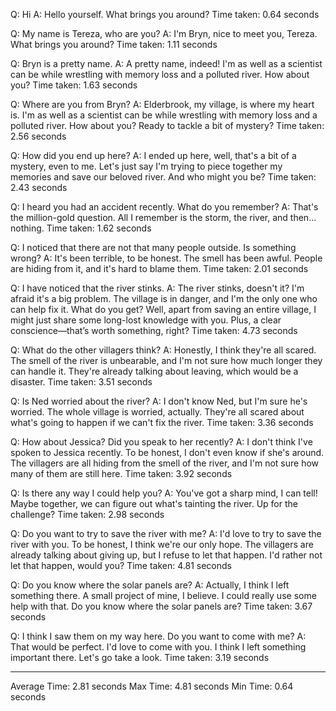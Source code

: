 Q: Hi
A: Hello yourself. What brings you around?
Time taken: 0.64 seconds

Q: My name is Tereza, who are you?
A: I'm Bryn, nice to meet you, Tereza. What brings you around?
Time taken: 1.11 seconds

Q: Bryn is a pretty name.
A: A pretty name, indeed! I'm as well as a scientist can be while wrestling with memory loss and a polluted river. How about you?
Time taken: 1.63 seconds

Q: Where are you from Bryn?
A: Elderbrook, my village, is where my heart is. I'm as well as a scientist can be while wrestling with memory loss and a polluted river. How about you? Ready to tackle a bit of mystery?
Time taken: 2.56 seconds

Q: How did you end up here?
A: I ended up here, well, that's a bit of a mystery, even to me. Let's just say I'm trying to piece together my memories and save our beloved river. And who might you be?
Time taken: 2.43 seconds

Q: I heard you had an accident recently. What do you remember?
A: That's the million-gold question. All I remember is the storm, the river, and then... nothing.
Time taken: 1.62 seconds

Q: I noticed that there are not that many people outside. Is something wrong?
A: It's been terrible, to be honest. The smell has been awful. People are hiding from it, and it's hard to blame them.
Time taken: 2.01 seconds

Q: I have noticed that the river stinks.
A: The river stinks, doesn't it? I'm afraid it's a big problem. The village is in danger, and I'm the only one who can help fix it. What do you get? Well, apart from saving an entire village, I might just share some long-lost knowledge with you. Plus, a clear conscience—that’s worth something, right?
Time taken: 4.73 seconds

Q: What do the other villagers think?
A: Honestly, I think they're all scared. The smell of the river is unbearable, and I'm not sure how much longer they can handle it. They're already talking about leaving, which would be a disaster.
Time taken: 3.51 seconds

Q: Is Ned worried about the river?
A: I don't know Ned, but I'm sure he's worried. The whole village is worried, actually. They're all scared about what's going to happen if we can't fix the river.
Time taken: 3.36 seconds

Q: How about Jessica? Did you speak to her recently?
A: I don't think I've spoken to Jessica recently. To be honest, I don't even know if she's around. The villagers are all hiding from the smell of the river, and I'm not sure how many of them are still here.
Time taken: 3.92 seconds

Q: Is there any way I could help you?
A: You've got a sharp mind, I can tell! Maybe together, we can figure out what's tainting the river. Up for the challenge?
Time taken: 2.98 seconds

Q: Do you want to try to save the river with me?
A: I'd love to try to save the river with you. To be honest, I think we're our only hope. The villagers are already talking about giving up, but I refuse to let that happen. I'd rather not let that happen, would you?
Time taken: 4.81 seconds

Q: Do you know where the solar panels are?
A: Actually, I think I left something there. A small project of mine, I believe. I could really use some help with that. Do you know where the solar panels are?
Time taken: 3.67 seconds

Q: I think I saw them on my way here. Do you want to come with me?
A: That would be perfect. I'd love to come with you. I think I left something important there. Let's go take a look.
Time taken: 3.19 seconds



----------------------------------------

Average Time: 2.81 seconds
Max Time: 4.81 seconds
Min Time: 0.64 seconds